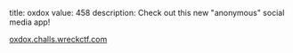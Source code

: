 title: oxdox
value: 458
description: Check out this new "anonymous" social media app! 

[oxdox.challs.wreckctf.com](https://oxdox.challs.wreckctf.com/)